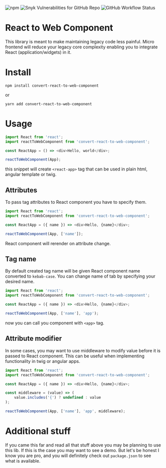 ![npm](https://img.shields.io/npm/v/convert-react-to-web-component)
![Snyk Vulnerabilities for GitHub Repo](https://img.shields.io/snyk/vulnerabilities/github/SIL0RAK/convert-react-to-web-component)
![GitHub Workflow Status](https://img.shields.io/github/workflow/status/SIL0RAK/convert-react-to-web-component/Node.js%20CI)


# React to Web Component

  This library is meant to make maintaining legacy code less painful. Micro frontend will reduce your legacy core complexity enabling you to integrate React (application/widgets) in it.

# Install

    npm install convert-react-to-web-component
or

    yarn add convert-react-to-web-component

# Usage

```javascript
import React from 'react';
import reactToWebComponent from 'convert-react-to-web-component';

const ReactApp = () => <div>Hello, world</div>;

reactToWebComponent(App);
```

this snippet will create `<react-app>` tag that can be used in plain html, angular template or twig.

## Attributes

To pass tag attributes to React component you have to specify them.

```javascript
import React from 'react';
import reactToWebComponent from 'convert-react-to-web-component';

const ReactApp = ({ name }) => <div>Hello, {name}</div>;

reactToWebComponent(App, ['name']);
```

React component will rerender on attribute change.

## Tag name

By default created tag name will be given React component name converted to `kebab-case`. You can change name of tab by specifying your desired name.

```javascript
import React from 'react';
import reactToWebComponent from 'convert-react-to-web-component';

const ReactApp = ({ name }) => <div>Hello, {name}</div>;

reactToWebComponent(App, ['name'], 'app');
```

now you can call you component with `<app>` tag.

## Attribute modifier

In some cases, you may want to use middleware to modify value before it is passed to React component. This can be useful when implementing functionality in twig or angular apps.

```javascript
import React from 'react';
import reactToWebComponent from 'convert-react-to-web-component';

const ReactApp = ({ name }) => <div>Hello, {name}</div>;

const middleware = (value) => (
    value.includes('{') ? undefined : value
);

reactToWebComponent(App, ['name'], 'app', middleware);
```
# Additional stuff

If you came this far and read all that stuff above you may be planning to use this lib. If this is the case you may want to see a demo. But let's be honest I know you are pro, and you will definitely check out `package.json` to see what is available.